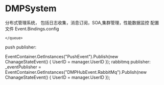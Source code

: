 # DMPSystem
分布式管理系统， 包括日志收集，消息订阅，SOA,集群管理，性能数据监控
配置文件 Event.Bindings.config
<eventProvider>
  <queues>
    <queue id="DMPHubEvent" class="DMPSystem.Core.EventBus.Utilities.QueueContext,DMPSystem.Core.EventBus">
      <property name="appRuleFile" ref="rule"/>
      <property name="dataContextPool" value="event_sample">
        <map name="RabbitMq">
          <property  value="guest:guest@127.0.0.1::test"/>
        </map>
        <map name="MsMq"></map>
        <map name="PushEvent">
        </map>
      </property>
      <property name="connectTimeout" value="120"/>
      <property name="CunsumerNum"  value="5"/>
      <property name="UseRetryNum"  value="5"/>

    </queue>
  </queues>
</eventProvider>

push publisher:

EventContainer.GetInstances<IEventPublisher>("PushEvent").Publish(new ChanageStateEvent() { UserID = manager.UserID });
rabbitmq publisher:
    _eventPublisher = EventContainer.GetInstances<IEventPublisher>("DMPHubEvent.RabbitMq").Publish(new ChanageStateEvent() { UserID = manager.UserID });
